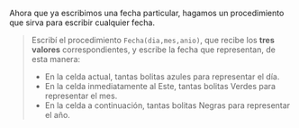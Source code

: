 Ahora que ya escribimos una fecha particular, hagamos un procedimiento que sirva para escribir cualquier fecha.
> Escribí el procedimiento `Fecha(dia,mes,anio)`, que recibe los **tres valores** correspondientes, y escribe la fecha que representan, de esta manera:
>
> * En la celda actual, tantas bolitas azules para representar el día.
> * En la celda inmediatamente al Este, tantas bolitas Verdes para representar el mes.
> * En la celda a continuación, tantas bolitas Negras para representar el año.